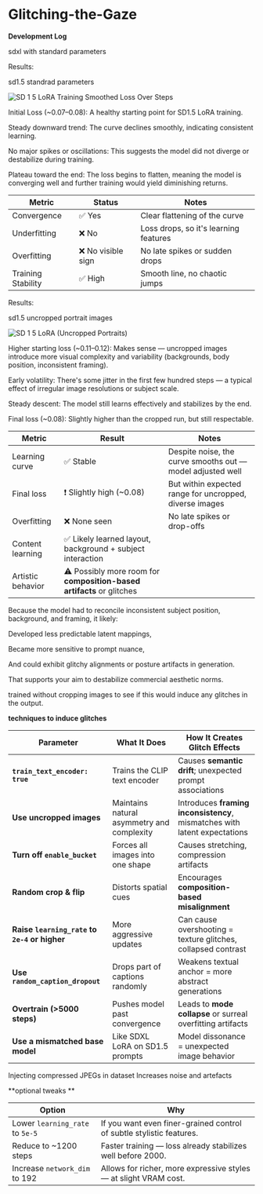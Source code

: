# Glitching-the-Gaze



**Development Log**


sdxl with standard parameters 

Results:


sd1.5 standrad parameters

![SD 1 5 LoRA Training Smoothed Loss Over Steps](https://github.com/user-attachments/assets/c9966933-fe42-4e83-98df-001377fee8d7)

Initial Loss (~0.07–0.08): A healthy starting point for SD1.5 LoRA training.

Steady downward trend: The curve declines smoothly, indicating consistent learning.

No major spikes or oscillations: This suggests the model did not diverge or destabilize during training.

Plateau toward the end: The loss begins to flatten, meaning the model is converging well and further training would yield diminishing returns.



| Metric             | Status            | Notes                                 |
| ------------------ | ----------------- | ------------------------------------- |
| Convergence        | ✅ Yes             | Clear flattening of the curve         |
| Underfitting       | ❌ No              | Loss drops, so it's learning features |
| Overfitting        | ❌ No visible sign | No late spikes or sudden drops        |
| Training Stability | ✅ High            | Smooth line, no chaotic jumps         |



Results:



sd1.5 uncropped portrait images

![SD 1 5 LoRA (Uncropped Portraits)](https://github.com/user-attachments/assets/d797216f-4bcc-4ac4-bfb6-ff8f46725e14)


Higher starting loss (~0.11–0.12): Makes sense — uncropped images introduce more visual complexity and variability (backgrounds, body position, inconsistent framing).

Early volatility: There's some jitter in the first few hundred steps — a typical effect of irregular image resolutions or subject scale.

Steady descent: The model still learns effectively and stabilizes by the end.

Final loss (~0.08): Slightly higher than the cropped run, but still respectable.


| Metric            | Result                                                                | Notes                                                      |
| ----------------- | --------------------------------------------------------------------- | ---------------------------------------------------------- |
| Learning curve    | ✅ Stable                                                              | Despite noise, the curve smooths out — model adjusted well |
| Final loss        | ❗ Slightly high (\~0.08)                                              | But within expected range for uncropped, diverse images    |
| Overfitting       | ❌ None seen                                                           | No late spikes or drop-offs                                |
| Content learning  | ✅ Likely learned layout, background + subject interaction             |                                                            |
| Artistic behavior | ⚠️ Possibly more room for **composition-based artifacts** or glitches |                                                            |

Because the model had to reconcile inconsistent subject position, background, and framing, it likely:

Developed less predictable latent mappings,

Became more sensitive to prompt nuance,

And could exhibit glitchy alignments or posture artifacts in generation.

That supports your aim to destabilize commercial aesthetic norms.


trained without cropping images to see if this would induce any glitches in the output.
























**techniques to induce glitches**


| Parameter                                     | What It Does                               | How It Creates Glitch Effects                                             |
| --------------------------------------------- | ------------------------------------------ | ------------------------------------------------------------------------- |
| **`train_text_encoder: true`**                | Trains the CLIP text encoder               | Causes **semantic drift**; unexpected prompt associations                 |
| **Use uncropped images**                      | Maintains natural asymmetry and complexity | Introduces **framing inconsistency**, mismatches with latent expectations |
| **Turn off `enable_bucket`**                  | Forces all images into one shape           | Causes stretching, compression artifacts                                  |
| **Random crop & flip**                        | Distorts spatial cues                      | Encourages **composition-based misalignment**                             |
| **Raise `learning_rate` to `2e-4` or higher** | More aggressive updates                    | Can cause overshooting = texture glitches, collapsed contrast             |
| **Use `random_caption_dropout`**              | Drops part of captions randomly            | Weakens textual anchor = more abstract generations                        |
| **Overtrain (>5000 steps)**                   | Pushes model past convergence              | Leads to **mode collapse** or surreal overfitting artifacts               |
| **Use a mismatched base model**               | Like SDXL LoRA on SD1.5 prompts            | Model dissonance = unexpected image behavior                              |
   Injecting compressed JPEGs in dataset	Increases noise and artefacts




**optional tweaks **

| Option                          | Why                                                                  |
| ------------------------------- | -------------------------------------------------------------------- |
| Lower `learning_rate` to `5e-5` | If you want even finer-grained control of subtle stylistic features. |
| Reduce to \~1200 steps          | Faster training — loss already stabilizes well before 2000.          |
| Increase `network_dim` to 192   | Allows for richer, more expressive styles — at slight VRAM cost.     |











